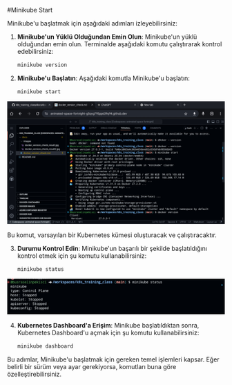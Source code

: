 #Minikube Start

Minikube'u başlatmak için aşağıdaki adımları izleyebilirsiniz:

1. **Minikube'un Yüklü Olduğundan Emin Olun**: Minikube'un yüklü olduğundan emin olun. Terminalde aşağıdaki komutu çalıştırarak kontrol edebilirsiniz:

   ```bash
   minikube version
   ```

2. **Minikube'u Başlatın**: Aşağıdaki komutla Minikube'u başlatın:

   ```bash
   minikube start
   ```

![](./images/minikube_start_result.jpg)

   Bu komut, varsayılan bir Kubernetes kümesi oluşturacak ve çalıştıracaktır.

3. **Durumu Kontrol Edin**: Minikube'un başarılı bir şekilde başlatıldığını kontrol etmek için şu komutu kullanabilirsiniz:

   ```bash
   minikube status
   ```

![](./images/minikube_status_result.jpg)

4. **Kubernetes Dashboard'a Erişim**: Minikube başlatıldıktan sonra, Kubernetes Dashboard'u açmak için şu komutu kullanabilirsiniz:

   ```bash
   minikube dashboard
   ```

Bu adımlar, Minikube'u başlatmak için gereken temel işlemleri kapsar. Eğer belirli bir sürüm veya ayar gerekiyorsa, komutları buna göre özelleştirebilirsiniz.